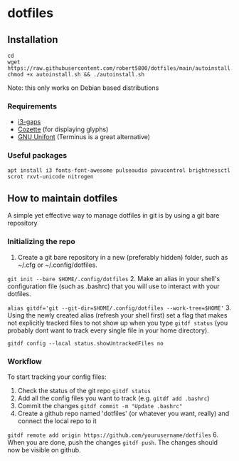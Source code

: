 # dotfiles

## Installation

```
cd
wget https://raw.githubusercontent.com/robert5800/dotfiles/main/autoinstall.sh
chmod +x autoinstall.sh && ./autoinstall.sh
```
Note: this only works on Debian based distributions

### Requirements
- [i3-gaps](https://github.com/Airblader/i3)
- [Cozette](https://github.com/slavfox/Cozette) (for displaying glyphs)
- [GNU Unifont](http://unifoundry.com/unifont/index.html) (Terminus is a great alternative)

### Useful packages

``apt install i3 fonts-font-awesome pulseaudio pavucontrol brightnessctl scrot rxvt-unicode nitrogen``

## How to maintain dotfiles
A simple yet effective way to manage dotfiles in git is by using a git bare repository

### Initializing the repo
1. Create a git bare repository in a new (preferably hidden) folder, such as ~/.cfg or ~/.config/dotfiles.

``git init --bare $HOME/.config/dotfiles``
2. Make an alias in your shell's configuration file (such as .bashrc) that you will use to interact with your dotfiles.

``alias gitdf='git --git-dir=$HOME/.config/dotfiles --work-tree=$HOME'``
3. Using the newly created alias (refresh your shell first) set a flag that makes not explicitly tracked files to not show up when you type `gitdf status` (you probably dont want to track every single file in your home directory).

``gitdf config --local status.showUntrackedFiles no``

### Workflow
To start tracking your config files:
1. Check the status of the git repo `gitdf status`
2. Add all the config files you want to track (e.g. `gitdf add .bashrc`)
3. Commit the changes `gitdf commit -m "Update .bashrc"`
4. Create a github repo named 'dotfiles' (or whatever you want, really) and connect the local repo to it

`gitdf remote add origin https://github.com/yourusername/dotfiles`
6. When you are done, push the changes `gitdf push`. The changes should now be visible on github.
